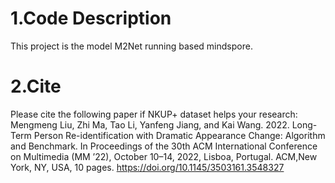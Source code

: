 # 1.Code Description

This project is the model M2Net running based mindspore.


# 2.Cite


Please cite the following paper if NKUP+ dataset helps your research: 
Mengmeng Liu, Zhi Ma, Tao Li, Yanfeng Jiang, and Kai Wang. 2022. Long-Term Person Re-identification with Dramatic Appearance Change: Algorithm and Benchmark. In Proceedings of the 30th ACM International Conference on Multimedia (MM ’22), October 10–14, 2022, Lisboa, Portugal. ACM,New York, NY, USA, 10 pages. https://doi.org/10.1145/3503161.3548327
